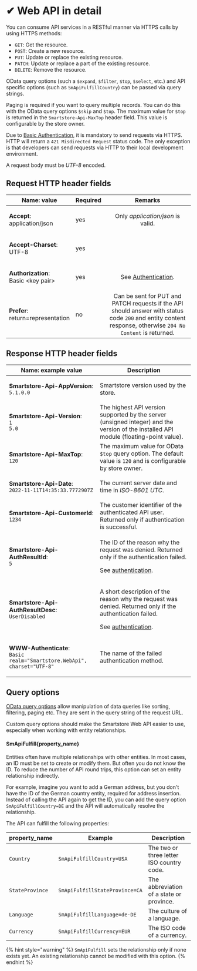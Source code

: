 # ✔ Web API in detail

You can consume API services in a RESTful manner via HTTPS calls by using HTTPS methods:

* `GET`: Get the resource.
* `POST`: Create a new resource.
* `PUT`: Update or replace the existing resource.
* `PATCH`: Update or replace a part of the existing resource.
* `DELETE`: Remove the resource.

OData query options (such a `$expand`, `$filter`, `$top`, `$select`, etc.) and API specific options (such as `SmApiFulfillCountry`) can be passed via query strings.

Paging is required if you want to query multiple records. You can do this with the OData query options `$skip` and `$top`. The maximum value for `$top` is returned in the `Smartstore-Api-MaxTop` header field. This value is configurable by the store owner.

Due to [Basic Authentication](https://app.gitbook.com/o/jug3iI9jtm3q3KRxHi73/s/DOZxBBKmB9QIuwBDsOtV/framework/web-api/authentication), it is mandatory to send requests via HTTPS. HTTP will return a `421 Misdirected Request` status code. The only exception is that developers can send requests via HTTP to their local development environment.

A request body must be _UTF-8_ encoded.

## Request HTTP header fields

| Name: value                                                     | Required |                                                                           Remarks                                                                           |
| --------------------------------------------------------------- | -------- | :---------------------------------------------------------------------------------------------------------------------------------------------------------: |
| <p><strong>Accept</strong>:<br>application/json</p>             | yes      |                                                              Only _application/json_ is valid.                                                              |
| <p><strong>Accept-Charset</strong>:<br>UTF-8</p>                | yes      |                                                                                                                                                             |
| <p><strong>Authorization</strong>:<br>Basic &#x3C;key pair></p> | yes      |                                                           See [Authentication](authentication.md).                                                          |
| <p><strong>Prefer</strong>:<br>return=representation</p>        | no       | Can be sent for PUT and PATCH requests if the API should answer with status code `200` and entity content response, otherwise `204 No Content` is returned. |

## Response HTTP header fields

| Name: example value                                                                                        | Description                                                                                                                                                                |
| ---------------------------------------------------------------------------------------------------------- | -------------------------------------------------------------------------------------------------------------------------------------------------------------------------- |
| <p><strong>Smartstore-Api-AppVersion</strong>:<br><code>5.1.0.0</code></p>                                 | Smartstore version used by the store.                                                                                                                                      |
| <p><strong>Smartstore-Api-Version</strong>:<br><code>1 5.0</code></p>                                      | The highest API version supported by the server (unsigned integer) and the version of the installed API module (floating-point value).                                     |
| <p><strong>Smartstore-Api-MaxTop</strong>:<br><code>120</code></p>                                         | The maximum value for OData `$top` query option. The default value is `120` and is configurable by store owner.                                                            |
| <p><strong>Smartstore-Api-Date</strong>:<br><code>2022-11-11T14:35:33.7772907Z</code></p>                  | The current server date and time in _ISO-8601 UTC_.                                                                                                                        |
| <p><strong>Smartstore-Api-CustomerId</strong>:<br><code>1234</code></p>                                    | The customer identifier of the authenticated API user. Returned only if authentication is successful.                                                                      |
| <p><strong>Smartstore-Api-AuthResultId</strong>:<br><code>5</code></p>                                     | <p>The ID of the reason why the request was denied. Returned only if the authentication failed.</p><p>See <a href="authentication.md">authentication</a>.</p>              |
| <p><strong>Smartstore-Api-AuthResultDesc</strong>:<br><code>UserDisabled</code></p>                        | <p>A short description of the reason why the request was denied. Returned only if the authentication failed.</p><p>See <a href="authentication.md">authentication</a>.</p> |
| <p><strong>WWW-Authenticate</strong>:<br><code>Basic realm="Smartstore.WebApi", charset="UTF-8"</code></p> | The name of the failed authentication method.                                                                                                                              |

## Query options

[OData query options](https://learn.microsoft.com/en-us/odata/concepts/queryoptions-overview) allow manipulation of data queries like sorting, filtering, paging etc. They are sent in the query string of the request URL.

Custom query options should make the Smartstore Web API easier to use, especially when working with entity relationships.

#### SmApiFulfill{property\_name}

Entities often have multiple relationships with other entities. In most cases, an ID must be set to create or modify them. But often you do not know the ID. To reduce the number of API round trips, this option can set an entity relationship indirectly.

For example, imagine you want to add a German address, but you don't have the ID of the German country entity, required for address insertion. Instead of calling the API again to get the ID, you can add the query option `SmApiFulfillCountry=DE` and the API will automatically resolve the relationship.

The API can fulfill the following properties:

| property\_name  | Example                        | Description                               |
| --------------- | ------------------------------ | ----------------------------------------- |
| `Country`       | `SmApiFulfillCountry=USA`      | The two or three letter ISO country code. |
| `StateProvince` | `SmApiFulfillStateProvince=CA` | The abbreviation of a state or province.  |
| `Language`      | `SmApiFulfillLanguage=de-DE`   | The culture of a language.                |
| `Currency`      | `SmApiFulfillCurrency=EUR`     | The ISO code of a currency.               |

{% hint style="warning" %}
`SmApiFulfill` sets the relationship only if none exists yet. An existing relationship cannot be modified with this option.
{% endhint %}
